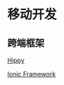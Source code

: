 # 移动开发

## 跨端框架

[Hippy](https://github.com/Tencent/Hippy)

[Ionic Framework](https://github.com/ionic-team/ionic-framework)